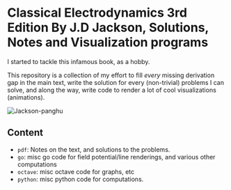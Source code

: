 
# Classical Electrodynamics 3rd Edition By J.D Jackson, Solutions, Notes and Visualization programs

I started to tackle this infamous book, as a hobby.

This repository is a collection of my effort to fill *every* missing derivation gap in the main text, write the solution for every (non-trivial) problems I can solve, and along the way, write code to render a lot of cool visualizations (animations).

![Jackson-panghu](https://github.com/euphoricrhino/jackson-em-notes/assets/107862003/5f90e51b-0998-4eb2-bb91-77a4bf172ab9)

## Content

* `pdf`: Notes on the text, and solutions to the problems.
* `go`: misc go code for field potential/line renderings, and various other computations
* `octave`: misc octave code for graphs, etc
* `python`: misc python code for computations.

